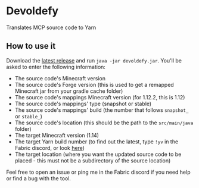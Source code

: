 # Devoldefy
Translates MCP source code to Yarn

## How to use it

Download the [latest release](https://github.com/Runemoro/Devoldefy/releases/latest) and run `java -jar devoldefy.jar`. You'll be asked to enter the following information:
 - The source code's Minecraft version
 - The source code's Forge version (this is used to get a remapped Minecraft jar from your gradle cache folder)
 - The source code's mappings Minecraft version (for 1.12.2, this is 1.12)
 - The source code's mappings' type (snapshot or stable)
 - The source code's mappings' build (the number that follows `snapshot_` or `stable_`)
 - The source code's location (this should be the path to the `src/main/java` folder)
 - The target Minecraft version (1.14)
 - The target Yarn build number (to find out the latest, type `!yv` in the Fabric discord, or look [here](http://maven.modmuss50.me/net/fabricmc/yarn/))
 - The target location (where you want the updated source code to be placed - this must not be a subdirectory of the source location)

Feel free to open an issue or ping me in the Fabric discord if you need help or find a bug with the tool.
